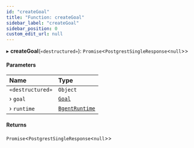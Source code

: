 ```yaml
---
id: "createGoal"
title: "Function: createGoal"
sidebar_label: "createGoal"
sidebar_position: 0
custom_edit_url: null
---
```


▸ **createGoal**(`«destructured»`): `Promise`\<`PostgrestSingleResponse`\<``null``\>\>

#### Parameters

| Name | Type |
| :------ | :------ |
| `«destructured»` | `Object` |
| › `goal` | [`Goal`](../interfaces/Goal.md) |
| › `runtime` | [`BgentRuntime`](../classes/BgentRuntime.md) |

#### Returns

`Promise`\<`PostgrestSingleResponse`\<``null``\>\>
